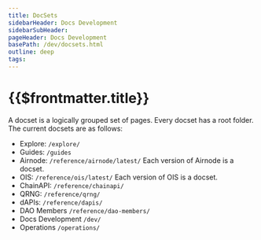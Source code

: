 ```yaml
---
title: DocSets
sidebarHeader: Docs Development
sidebarSubHeader:
pageHeader: Docs Development
basePath: /dev/docsets.html
outline: deep
tags:
---
```


<PageHeader/>

# {{$frontmatter.title}}

A docset is a logically grouped set of pages. Every docset has a root folder.
The current docsets are as follows:

- Explore: `/explore/`
- Guides: `/guides`
- Airnode: `/reference/airnode/latest/` Each version of Airnode is a docset.
- OIS: `/reference/ois/latest/` Each version of OIS is a docset.
- ChainAPI: `/reference/chainapi/`
- QRNG: `/reference/qrng/`
- dAPIs: `/reference/dapis/`
- DAO Members `/reference/dao-members/`
- Docs Development `/dev/`
- Operations `/operations/`
